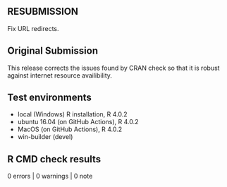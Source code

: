 ## RESUBMISSION
Fix URL redirects.

## Original Submission
This release corrects the issues found by CRAN check so that it is robust against internet resource availibility. 

## Test environments
* local (Windows) R installation, R 4.0.2
* ubuntu 16.04 (on GitHub Actions), R 4.0.2
* MacOS (on GitHub Actions), R 4.0.2
* win-builder (devel)

## R CMD check results

0 errors | 0 warnings | 0 note
